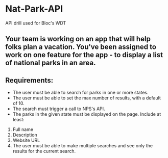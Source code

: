 # Nat-Park-API
API drill used for Bloc's WDT
## Your team is working on an app that will help folks plan a vacation. You've been assigned to work on one feature for the app - to display a list of national parks in an area.

## Requirements:
* The user must be able to search for parks in one or more states.
* The user must be able to set the max number of results, with a default of 10.
* The search must trigger a call to NPS's API.
* The parks in the given state must be displayed on the page. Include at least:
1. Full name
2. Description
3. Website URL
4. The user must be able to make multiple searches and see only the results for the current search.
